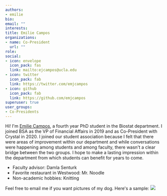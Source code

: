 ```yaml
---
authors:
- emilie
bio: 
email: ""
interests:
title: Emilie Campos
organizations:
- name: Co-President
  url: ""
role: 
social:
- icon: envelope
  icon_pack: fas
  link: mailto:ejcampos@ucla.edu
- icon: twitter
  icon_pack: fab
  link: https://twitter.com/emjcampos
- icon: github
  icon_pack: fab
  link: https://github.com/emjcampos
superuser: true
user_groups:
- Co-Presidents
---
```


Hi! I'm [Emilie Campos](http://emjcampos.netlify.com), a fourth year PhD student in the Biostat department. I joined BSA as the VP of Financial Affairs in 2019 and as Co-President with Crystal in 2020. I joined our student association because I felt that there were areas of improvement within our department and while conversations were happening among students and among faculty, there wasn't a clear bridge between the two groups. I hope to make a lasting impression within the department from which students can benefit for years to come. 

- Faculty advisor: Damla Senturk  
- Favorite restaurant in Westwood: Mr. Noodle  
- Non-academic hobbies: Knitting 

Feel free to email me if you want pictures of my dog. Here's a sample: ![](/img/charlie.jpg)
